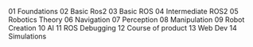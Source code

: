 01 Foundations
02 Basic Ros2
03 Basic ROS
04 Intermediate ROS2
05 Robotics Theory
06 Navigation
07 Perception
08 Manipulation 
09 Robot Creation
10 AI 
11 ROS Debugging
12 Course of product
13 Web Dev
14 Simulations
  
